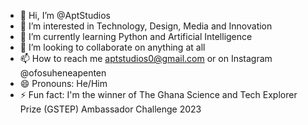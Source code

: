 - 👋 Hi, I’m @AptStudios
- 👀 I’m interested in Technology, Design, Media and Innovation 
- 🌱 I’m currently learning Python and Artificial Intelligence 
- 💞️ I’m looking to collaborate on anything at all
- 📫 How to reach me aptstudios0@gmail.com or on Instagram @ofosuheneapenten 
- 😄 Pronouns: He/Him
- ⚡ Fun fact: I'm the winner of The Ghana Science and Tech Explorer Prize (GSTEP) Ambassador Challenge 2023

<!---
AptStudios/AptStudios is a ✨ special ✨ repository because its `README.md` (this file) appears on your GitHub profile.
You can click the Preview link to take a look at your changes.
--->
